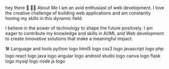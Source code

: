 hey there 👋
👩‍💻 About Me
I am an avid enthusiast of web development. I love the creative challenge of building web applications and am constantly honing my skills in this dynamic field.

I believe in the power of technology to shape the future positively. I am eager to contribute my knowledge and skills in AI/ML and Web development to create innovative solutions that make a meaningful impact.

🛠 Language and tools
python logo  html5 logo  css3 logo  javascript logo  php logo  react logo  java logo  angular logo  android studio logo  canva logo  flask logo  mysql logo  node js logo
